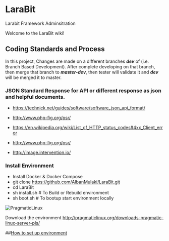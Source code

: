 


# LaraBit
Larabit Framework Adminsitration

Welcome to the LaraBit wiki!



## Coding Standards and Process

In this project, Changes are made on a different branches ***dev*** of  (i.e. Branch Based Development).
After complete developing on that branch, then merge that branch to ***master-dev***, then tester will validate it and ***dev*** will be merged it to
master.


### JSON Standard Response for API or different response as json and helpful documents.

* https://technick.net/guides/software/software_json_api_format/

* http://www.php-fig.org/psr/

* https://en.wikipedia.org/wiki/List_of_HTTP_status_codes#4xx_Client_error

* http://www.php-fig.org/psr/

* http://image.intervention.io/



### Install Environment
* Install Docker & Docker Compose
* git clone https://github.com/AlbanMulaki/LaraBit.git 
* cd LaraBit
* sh install.sh # To Build or Rebuild environment
* sh boot.sh  # To bootup start environment locally




![PragmaticLinux](https://pragmaticlinux.org/pragmaticlinux/resource/images/logo/PragmaticLinuxLogoInvert.png)



Download the environment http://pragmaticlinux.org/downloads-pragmatic-linux-server-pls/

##[How to set up environment](https://github.com/AlbanMulaki/LaraBit/wiki/Configure-Environment-Project)
